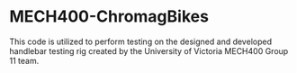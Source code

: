 # MECH400-ChromagBikes
This code is utilized to perform testing on the designed and developed handlebar testing rig created by the University of Victoria MECH400 Group 11 team. 
